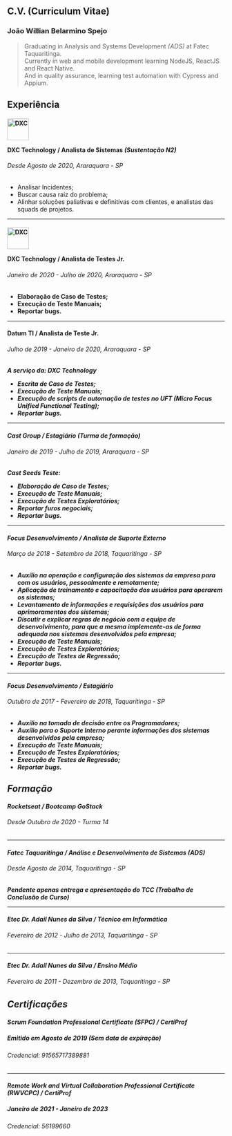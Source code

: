 ## C.V. (Curriculum Vitae)

### João Willian Belarmino Spejo
> Graduating in Analysis and Systems Development *(ADS)* at Fatec Taquaritinga.<br>
Currently in web and mobile development learning NodeJS, ReactJS and React Native.<br>
And in quality assurance, learning test automation with Cypress and Appium.

Experiência
----
<h4>
  <img alt="DXC" src="https://assets1.dxc.technology/newsroom/images/dxc_logo_vt_wht_300.png" width="50">
  <p><b>DXC Technology</b> / Analista de Sistemas <i>(Sustentação N2)</i></p>
</h4>
<h6>Desde Agosto de 2020, Araraquara - SP</h6>

- Analisar Incidentes;
- Buscar causa raiz do problema;
- Alinhar soluções paliativas e definitivas com clientes, e analistas das squads de projetos.

---
<h4>
  <img alt="DXC" src="https://assets1.dxc.technology/newsroom/images/dxc_logo_vt_wht_300.png" width="50">
  <p><b>DXC Technology<b> / Analista de Testes Jr.</p>
</h4>
<h6>Janeiro de 2020 - Julho de 2020, Araraquara - SP</h6>

- Elaboração de Caso de Testes;
- Execução de Teste Manuais;
- Reportar bugs.

---
#### **Datum TI** / Analista de Teste Jr.
###### Julho de 2019 - Janeiro de 2020, Araraquara - SP
<i>A serviço da: <b>DXC Technology<b><i>
- Escrita de Caso de Testes;
- Execução de Teste Manuais;
- Execução de scripts de automação de testes no UFT *(Micro Focus Unified Functional Testing)*;
- Reportar bugs.

---
#### **Cast Group** / Estagiário *(Turma de formação)*
###### Janeiro de 2019 - Julho de 2019, Araraquara - SP
*Cast Seeds Teste:*
- Elaboração de Caso de Testes;
- Execução de Teste Manuais;
- Execução de Testes Exploratórios;
- Reportar furos negociais;
- Reportar bugs.

---
#### **Focus Desenvolvimento** / Analista de Suporte Externo
###### Março de 2018 - Setembro de 2018, Taquaritinga - SP
- Auxílio na operação e configuração dos sistemas da empresa para com os usuários, pessoalmente e remotamente;
- Aplicação de treinamento e capacitação dos usuários para operarem os sistemas;
- Levantamento de informações e requisições dos usuários para aprimoramentos dos sistemas;
- Discutir e explicar regras de negócio com a equipe de desenvolvimento, para que a mesma implemente-as de forma adequada nos sistemas desenvolvidos pela empresa;
- Execução de Teste Manuais;
- Execução de Testes Exploratórios;
- Execução de Testes de Regressão;
- Reportar bugs.

---
#### **Focus Desenvolvimento** / Estagiário
###### Outubro de 2017 - Fevereiro de 2018, Taquaritinga - SP
- Auxílio na tomada de decisão entre os Programadores;
- Auxílio para o Suporte Interno perante informações dos sistemas desenvolvidos pela empresa;
- Execução de Teste Manuais;
- Execução de Testes Exploratórios;
- Execução de Testes de Regressão;
- Reportar bugs.

Formação
---
#### **Rocketseat** / Bootcamp GoStack
###### Desde Outubro de 2020 - Turma 14

---
#### **Fatec Taquaritinga** / Análise e Desenvolvimento de Sistemas *(ADS)*
###### Desde Agosto de 2014, Taquaritinga - SP
<i>Pendente apenas entrega e apresentação do TCC (Trabalho de Conclusão de Curso)<i>

---
#### **Etec Dr. Adail Nunes da Silva** / Técnico em Informática
###### Fevereiro de 2012 - Julho de 2013, Taquaritinga - SP

---
#### **Etec Dr. Adail Nunes da Silva** / Ensino Médio
###### Fevereiro de 2011 - Dezembro de 2013, Taquaritinga - SP

Certificações
---
#### **Scrum Foundation Professional Certificate (SFPC)** / CertiProf
##### Emitido em Agosto de 2019 *(Sem data de expiração)*
###### Credencial: 91565717389881

---
#### **Remote Work and Virtual Collaboration Professional Certificate (RWVCPC)** / CertiProf
##### Janeiro de 2021 - Janeiro de 2023
###### Credencial: 56199660
